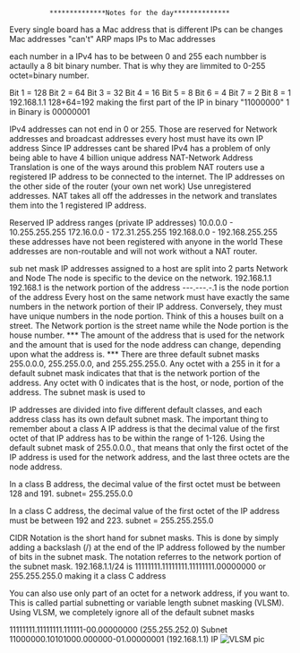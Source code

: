               **************Notes for the day**************
Every single board has a Mac address that is different 
IPs can be changes Mac addresses "can't"
ARP maps IPs to Mac addresses

each number in a IPv4 has to be between 0 and 255
each numbber is actaully a 8 bit binary number. That is why they are limmited to 0-255
octet=binary number. 

Bit 1 = 128
Bit 2 = 64
Bit 3 = 32
Bit 4 = 16
Bit 5 = 8
Bit 6 = 4
Bit 7 = 2
Bit 8 = 1
          192.168.1.1
128+64=192 making the first part of the IP in binary "11000000"
1 in Binary is 00000001

IPv4 addresses can not end in 0 or 255. Those are reserved for Network addresses and broadcast addresses
every host must have its own IP address
Since IP addresses cant be shared IPv4 has a problem of only being able to have 4 billion unique address
NAT-Network Address Translation is one of the ways around this problem
NAT routers use a registered IP address to be connected to the internet. The IP addresses on the other side of the router (your own net work) Use unregistered addresses. 
NAT takes all off the addresses in the network and translates them into the 1 registered IP address.

Reserved IP address ranges (private IP addresses)
10.0.0.0 - 10.255.255.255
172.16.0.0 - 172.31.255.255
192.168.0.0 - 192.168.255.255
these addresses have not been registered with anyone in the world
These addresses are non-routable and will not work without a NAT router.

sub net mask
IP addresses assigned to a host are split into 2 parts 
Network and Node The node is specific to the device on the network.
192.168.1.1 
192.168.1 is the network portion of the address
---.---.-.1 is the node portion of the address
Every host on the same network must have exactly the same numbers in the network portion of their IP address. Conversely, they must have unique numbers in the node portion.
Think of this a houses built on a street. The Network portion is the street name while the Node portion is the house number. 
*** The amount of the address that is used for the network and the amount that is used for the node address can change, depending upon what the address is. ***
There are three default subnet masks 255.0.0.0, 255.255.0.0, and 255.255.255.0. 
Any octet with a 255 in it for a default subnet mask indicates that that is the network portion of the address. 
Any octet with 0 indicates that is the host, or node, portion of the address.
The subnet mask is used to 

IP addresses are divided into five different default classes, and each address class has its own default subnet mask.
The important thing to remember about a class A IP address is that the decimal value of the first octet of that IP address has to be within the range of 1-126.
Using the default subnet mask of 255.0.0.0., that means that only the first octet of the IP address is used for the network address, 
and the last three octets are the node address.

In a class B address, the decimal value of the first octet must be between 128 and 191. subnet= 255.255.0.0

In a class C address, the decimal value of the first octet of the IP address must be between 192 and 223. subnet = 255.255.255.0

CIDR Notation is the short hand for subnet masks. This is done by simply adding a backslash (/) at the end of the IP address followed by the number of bits in the subnet mask. 
The notation referres to the network portion of the subnet mask. 
192.168.1.1/24 is
11111111.11111111.11111111.00000000 or
255.255.255.0 making it a class C address

You can also use only part of an octet for a network address, if you want to. This is called partial subnetting or variable length subnet masking (VLSM).
Using VLSM, we completely ignore all of the default subnet masks

11111111.11111111.111111-00.00000000 (255.255.252.0) Subnet
11000000.10101000.000000-01.00000001 (192.168.1.1) IP
![VLSM pic](https://user-images.githubusercontent.com/99808189/154563956-6b8490ec-8f43-4a24-ac06-f59b2f3d55e3.PNG)

























